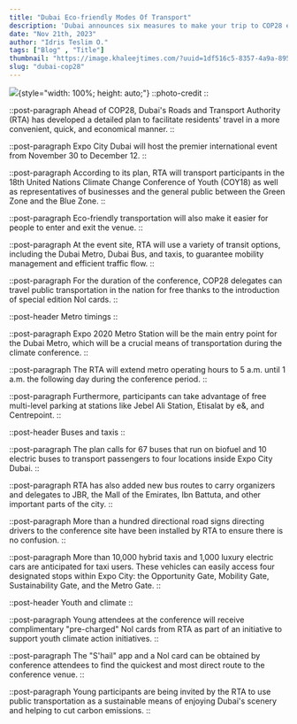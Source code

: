 ```yaml
---
title: "Dubai Eco-friendly Modes Of Transport"
description: 'Dubai announces six measures to make your trip to COP28 easier, including extended metro hours and "pre-charged" Nol cards.'
date: "Nov 21th, 2023"
author: "Idris Teslim O."
tags: ["Blog" , "Title"]
thumbnail: "https://image.khaleejtimes.com/?uuid=1df516c5-8357-4a9a-8952-fa7ac5f82e62&function=cropresize&type=preview&source=false&q=75&crop_w=0.99999&crop_h=0.81374&width=1500&height=844&x=1.0E-5&y=0.15371"
slug: "dubai-cop28"
---
```

<!-- section -->

![](https://image.khaleejtimes.com/?uuid=1df516c5-8357-4a9a-8952-fa7ac5f82e62&function=cropresize&type=preview&source=false&q=75&crop_w=0.99999&crop_h=0.81374&width=1500&height=844&x=1.0E-5&y=0.15371){style="width: 100%; height: auto;"}
::photo-credit
::

::post-paragraph
Ahead of COP28, Dubai's Roads and Transport Authority (RTA) has developed a detailed plan to facilitate residents' travel in a more convenient, quick, and economical manner.
::

::post-paragraph
Expo City Dubai will host the premier international event from November 30 to December 12.
::

::post-paragraph
According to its plan, RTA will transport participants in the 18th United Nations Climate Change Conference of Youth (COY18) as well as representatives of businesses and the general public between the Green Zone and the Blue Zone.
::

::post-paragraph
Eco-friendly transportation will also make it easier for people to enter and exit the venue.
::

::post-paragraph
At the event site, RTA will use a variety of transit options, including the Dubai Metro, Dubai Bus, and taxis, to guarantee mobility management and efficient traffic flow.
::

::post-paragraph
For the duration of the conference, COP28 delegates can travel public transportation in the nation for free thanks to the introduction of special edition Nol cards.
::

::post-header
Metro timings
::

::post-paragraph
Expo 2020 Metro Station will be the main entry point for the Dubai Metro, which will be a crucial means of transportation during the climate conference.
::

::post-paragraph
The RTA will extend metro operating hours to 5 a.m. until 1 a.m. the following day during the conference period.
::

::post-paragraph
Furthermore, participants can take advantage of free multi-level parking at stations like Jebel Ali Station, Etisalat by e&, and Centrepoint.
::

::post-header
Buses and taxis
::

::post-paragraph
The plan calls for 67 buses that run on biofuel and 10 electric buses to transport passengers to four locations inside Expo City Dubai.
::

::post-paragraph
RTA has also added new bus routes to carry organizers and delegates to JBR, the Mall of the Emirates, Ibn Battuta, and other important parts of the city.
::

::post-paragraph
More than a hundred directional road signs directing drivers to the conference site have been installed by RTA to ensure there is no confusion.
::

::post-paragraph
More than 10,000 hybrid taxis and 1,000 luxury electric cars are anticipated for taxi users. These vehicles can easily access four designated stops within Expo City: the Opportunity Gate, Mobility Gate, Sustainability Gate, and the Metro Gate.
::

::post-header
Youth and climate
::

::post-paragraph
Young attendees at the conference will receive complimentary "pre-charged" Nol cards from RTA as part of an initiative to support youth climate action initiatives.
::

::post-paragraph
The "S'hail" app and a Nol card can be obtained by conference attendees to find the quickest and most direct route to the conference venue.
::

::post-paragraph
Young participants are being invited by the RTA to use public transportation as a sustainable means of enjoying Dubai's scenery and helping to cut carbon emissions.
::